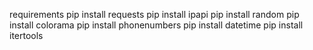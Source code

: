requirements 
pip install requests 
pip install ipapi
pip install random 
pip install colorama 
pip install phonenumbers
pip install datetime 
pip install itertools
